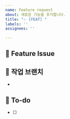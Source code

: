```yaml
---
name: Feature request
about: 새로운 기능을 추가합니다.
title: "✨ [FEAT] "
labels: ''
assignees: ''

---
```


## 👛 Feature Issue


## 👛 작업 브랜치
-

## 📝 To-do
- [ ]
